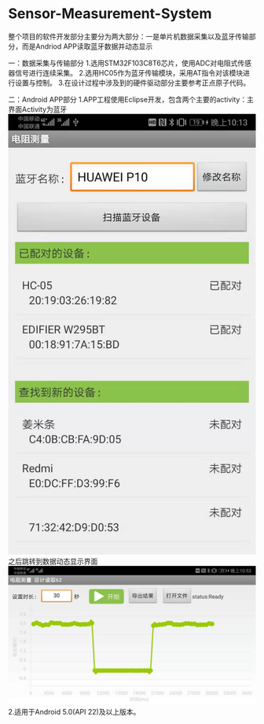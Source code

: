 # Sensor-Measurement-System

整个项目的软件开发部分主要分为两大部分：一是单片机数据采集以及蓝牙传输部分，而是Andriod APP读取蓝牙数据并动态显示

一：数据采集与传输部分
    1.选用STM32F103C8T6芯片，使用ADC对电阻式传感器信号进行连续采集。
    2.选用HC05作为蓝牙传输模块，采用AT指令对该模块进行设置与控制。
    3.在设计过程中涉及到的硬件驱动部分主要参考正点原子代码。
    
二：Android APP部分
    1.APP工程使用Eclipse开发，包含两个主要的activity：主界面Activity为蓝牙
      ![image](https://github.com/blacksmith0925/images_added/raw/master/screenshots/微信图片_20190823225124.jpg)
      之后跳转到数据动态显示界面
      ![image](https://github.com/blacksmith0925/images_added/raw/master/screenshots/微信图片_20190823225327.jpg)
    2.适用于Android 5.0(API 22)及以上版本。 
